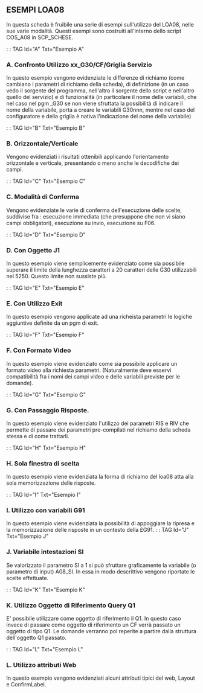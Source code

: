 ## ESEMPI LOA08

In questa scheda è fruibile una serie di esempi sull'utilizzo del LOA08, nelle sue varie modalità. Questi esempi sono costruiti all'interno dello script COS_A08 in SCP_SCHESE.

 :  : TAG Id="A" Txt="Esempio A"

### A. Confronto Utilizzo xx_G30/CF/Griglia Servizio

In questo esempio vengono evidenziate le differenze di richiamo (come cambiano i parametri di richiamo della scheda), di definizione (in un caso vedo il sorgente del programma, nell'altro il sorgente dello script e nell'altro quello del servizio) e di funzionalità (in particolare il nome delle variabili, che nel caso nel pgm _G30 se non viene sfruttata la possibilità di indicare il nome della variabile, porta a creare le variabili G30nnn, mentre nel caso del configuratore e della griglia è nativa l'indicazione del nome della variabile)

 :  : TAG Id="B" Txt="Esempio B"

### B. Orizzontale/Verticale

Vengono evidenziati i risultati ottenibili applicando l'orientamento orizzontale e verticale, presentando o meno anche le decodifiche dei campi.

 :  : TAG Id="C" Txt="Esempio C"
### C. Modalità di Conferma

Vengono evidenziate le varie di conferma dell'esecuzione delle scelte, suddivise fra :  esecuzione immediata (che presuppone che non vi siano campi obbligatori), esecuzione su invio, esecuzione su F06.

 :  : TAG Id="D" Txt="Esempio D"
### D. Con Oggetto J1

In questo esempio viene semplicemente evidenziato come sia possibile superare il limite della lunghezza caratteri a 20 caratteri delle G30 utilizzabili nel 5250. Questo limite non sussiste più.

 :  : TAG Id="E" Txt="Esempio E"
### E. Con Utilizzo Exit

In questo esempio vengono applicate ad una richeista parametri le logiche aggiuntive definite da un pgm di exit.

 :  : TAG Id="F" Txt="Esempio F"
### F. Con Formato Video

In questo esempio viene evidenziato come sia possibile applicare un formato video alla richiesta parametri. (Naturalmente deve esservi compatibilità fra i nomi dei campi video e delle variabili previste per le domande).

 :  : TAG Id="G" Txt="Esempio G"
### G. Con Passaggio Risposte.

In questo esempio viene evidenziato l'utilizzo dei parametri RIS e RIV che permette di passare dei parametri pre-compilati nel richiamo della scheda stessa e di come trattarli.

 :  : TAG Id="H" Txt="Esempio H"
### H. Sola finestra di scelta

In questo esempio viene evidenziata la forma di richiamo del loa08 atta alla sola memorizzazione delle risposte.

 :  : TAG Id="I" Txt="Esempio I"
### I. Utilizzo con variabili G91

In questo esempio viene evidenziata la possibilità di appoggiare la ripresa e la memorizzazione delle risposte in un contesto della £G91.
 :  : TAG Id="J" Txt="Esempio J"
### J. Variabile intestazioni SI

Se valorizzato il parametro SI a 1 si può sfruttare graficamente la variabile (o parametro di input) A08_SI. In essa in modo descrittivo vengono riportate le scelte effettuate.

 :  : TAG Id="K" Txt="Esempio K"
### K. Utilizzo Oggetto di Riferimento Query Q1

E' possibile utilizzare come oggetto di riferimento il Q1. In questo caso invece di passare come oggetto di riferimento un CF verrà passato un oggetto di tipo Q1. Le domande verranno poi reperite a partire dalla struttura dell'oggetto Q1 passato.

 :  : TAG Id="L" Txt="Esempio L"
### L. Utilizzo attributi Web

In questo esempio vengono evidenziati alcuni attributi tipici del web, Layout e ConfirmLabel.
